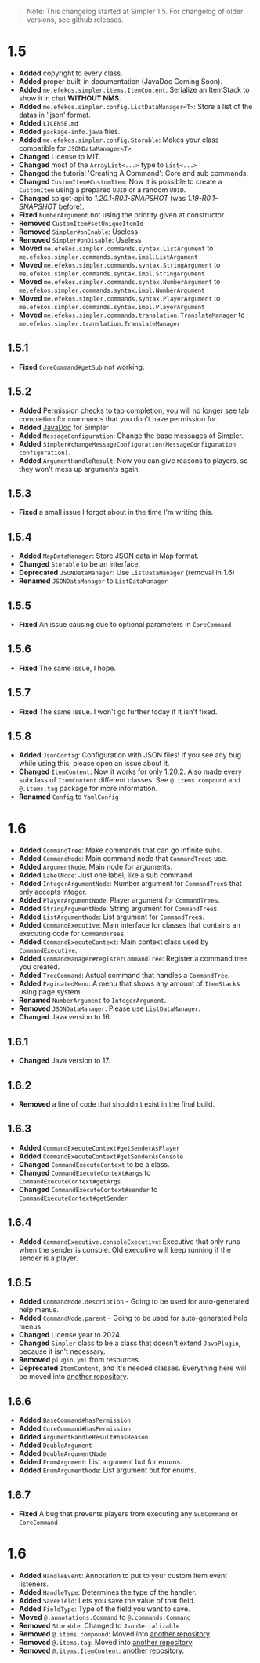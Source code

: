 > Note: This changelog started at Simpler 1.5. For changelog of older versions, see github releases.

# 1.5

* **Added** copyright to every class.
* **Added** proper built-in documentation (JavaDoc Coming Soon).
* **Added** `me.efekos.simpler.items.ItemContent`: Serialize an ItemStack to show it in chat **WITHOUT NMS**.
* **Added** `me.efekos.simpler.config.ListDataManager<T>`: Store a list of the datas in '.json' format.
* **Added** `LICENSE.md`
* **Added** `package-info.java` files.
* **Added** `me.efekos.simpler.config.Storable`: Makes your class compatible for `JSONDataManager<T>`.
* **Changed** License to MIT.
* **Changed** most of the `ArrayList<...>` type to `List<...>`
* **Changed** the tutorial 'Creating A Command': Core and sub commands.
* **Changed** `CustomItem#CustomItem`: Now it is possible to create a `CustomItem` using a prepared `UUID` or a random `UUID`.
* **Changed** spigot-api to _1.20.1-R0.1-SNAPSHOT_ (was _1.19-R0.1-SNAPSHOT_ before).
* **Fixed** `NumberArgument` not using the priority given at constructor
* **Removed** `CustomItem#setUniqueItemId`
* **Removed** `Simpler#onEnable`: Useless
* **Removed** `Simpler#onDisable`: Useless
* **Moved** `me.efekos.simpler.commands.syntax.ListArgument` to `me.efekos.simpler.commands.syntax.impl.ListArgument`
* **Moved** `me.efekos.simpler.commands.syntax.StringArgument` to `me.efekos.simpler.commands.syntax.impl.StringArgument`
* **Moved** `me.efekos.simpler.commands.syntax.NumberArgument` to `me.efekos.simpler.commands.syntax.impl.NumberArgument`
* **Moved** `me.efekos.simpler.commands.syntax.PlayerArgument` to `me.efekos.simpler.commands.syntax.impl.PlayerArgument`
* **Moved** `me.efekos.simpler.commands.translation.TranslateManager` to `me.efekos.simpler.translation.TranslateManager`

## 1.5.1
* **Fixed** `CoreCommand#getSub` not working.

## 1.5.2
* **Added** Permission checks to tab completion, you will no longer see tab completion for commands that you don't have permission for.
* **Added** [JavaDoc](https://efekos.github.io/Simpler) for Simpler
* **Added** `MessageConfiguration`: Change the base messages of Simpler.
* **Added** `Simpler#changeMessageConfiguration(MessageConfiguration configuration)`.
* **Added** `ArgumentHandleResult`: Now you can give reasons to players, so they won't mess up arguments again.

## 1.5.3
* **Fixed** a small issue I forgot about in the time I'm writing this.

## 1.5.4
* **Added** `MapDataManager`: Store JSON data in Map format.
* **Changed** `Storable` to be an interface.
* **Deprecated** `JSONDataManager`: Use `ListDataManager` (removal in 1.6)
* **Renamed** `JSONDataManager` to `ListDataManager`

## 1.5.5
* **Fixed** An issue causing due to optional parameters in `CoreCommand`

## 1.5.6
* **Fixed** The same issue, I hope.

## 1.5.7
* **Fixed** The same issue. I won't go further today if it isn't fixed.

## 1.5.8
* **Added** `JsonConfig`: Configuration with JSON files! If you see any bug while using this, please open an issue about it.
* **Changed** `ItemContent`: Now it works for only 1.20.2. Also made every subclass of `ItemContent` different classes. See `@.items.compound` and `@.items.tag` package for more information.
* **Renamed** `Config` to `YamlConfig`

# 1.6

* **Added** `CommandTree`: Make commands that can go infinite subs.
* **Added** `CommandNode`: Main command node that `CommandTree`s use.
* **Added** `ArgumentNode`: Main node for arguments.
* **Added** `LabelNode`: Just one label, like a sub command.
* **Added** `IntegerArgumentNode`: Number argument for `CommandTree`s that only accepts Integer.
* **Added** `PlayerArgumentNode`: Player argument for `CommandTree`s.
* **Added** `StringArgumentNode`: String argument for `CommandTree`s.
* **Added** `ListArgumentNode`: List argument for `CommandTree`s.
* **Added** `CommandExecutive`: Main interface for classes that contains an executing code for `CommandTree`s.
* **Added** `CommandExecuteContext`: Main context class used by `CommandExecutive`.
* **Added** `CommandManager#registerCommandTree`: Register a command tree you created.
* **Added** `TreeCommand`: Actual command that handles a `CommandTree`.
* **Added** `PaginatedMenu`: A menu that shows any amount of `ItemStack`s using page system.
* **Renamed** `NumberArgument` to `IntegerArgument`.
* **Removed** `JSONDataManager`: Please use `ListDataManager`.
* **Changed** Java version to 16.

## 1.6.1

* **Changed** Java version to 17.

## 1.6.2

* **Removed** a line of code that shouldn't exist in the final build.

## 1.6.3

* **Added** `CommandExecuteContext#getSenderAsPlayer`
* **Added** `CommandExecuteContext#getSenderAsConsole`
* **Changed** `CommandExecuteContext` to be a class.
* **Changed** `CommandExecuteContext#args` to `CommandExecuteContext#getArgs`
* **Changed** `CommandExecuteContext#sender` to `CommandExecuteContext#getSender`

## 1.6.4

* **Added** `CommandExecutive.consoleExecutive`: Executive that only runs when the sender is console. Old executive will
keep running if the sender is a player.

## 1.6.5

* **Added** `CommandNode.description` - Going to be used for auto-generated help menus.
* **Added** `CommandNode.parent` - Going to be used for auto-generated help menus.
* **Changed** License year to 2024.
* **Changed** `Simpler` class to be a class that doesn't extend `JavaPlugin`, because it isn't necessary.
* **Removed** `plugin.yml` from resources.
* **Deprecated** `ItemContent`, and it's needed classes. Everything here will be moved into [another repository](https://github.com/efekos/ItemContent).

## 1.6.6

* **Added** `BaseCommand#hasPermission`
* **Added** `CoreCommand#hasPermission`
* **Added** `ArgumentHandleResult#hasReason`
* **Added** `DoubleArgument`
* **Added** `DoubleArgumentNode`
* **Added** `EnumArgument`: List argument but for enums.
* **Added** `EnumArgumentNode`: List argument but for enums.

## 1.6.7

* **Fixed** A bug that prevents players from executing any `SubCommand` or `CoreCommand`

# 1.6

* **Added** `HandleEvent`: Annotation to put to your custom item event listeners.
* **Added** `HandleType`: Determines the type of the handler.
* **Added** `SaveField`: Lets you save the value of that field.
* **Added** `FieldType`: Type of the field you want to save.
* **Moved** `@.annotations.Command` to `@.commands.Command`
* **Removed** `Storable`: Changed to `JsonSerializable`
* **Removed** `@.items.compound`: Moved into [another repository](https://github.com/efekos/ItemContent).
* **Removed** `@.items.tag`: Moved into [another repository](https://github.com/efekos/ItemContent).
* **Removed** `@.items.ItemContent`: [another repository](https://github.com/efekos/ItemContent).